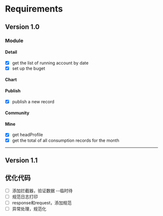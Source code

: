 # Requirements

## Version 1.0
### Module
#### Detail
- [x] get the list of running account by date
- [x] set up the buget

#### Chart
#### Publish
- [x] publish a new record
#### Community
#### Mine
- [x] get headProfile
- [x] get the total of all consumption records for the month
---
## Version 1.1
## 优化代码
- [ ] 添加拦截器，验证数据 --临时待
- [ ] 规范日志打印
- [ ] response和request，添加规范
- [ ] 异常处理，规范化
